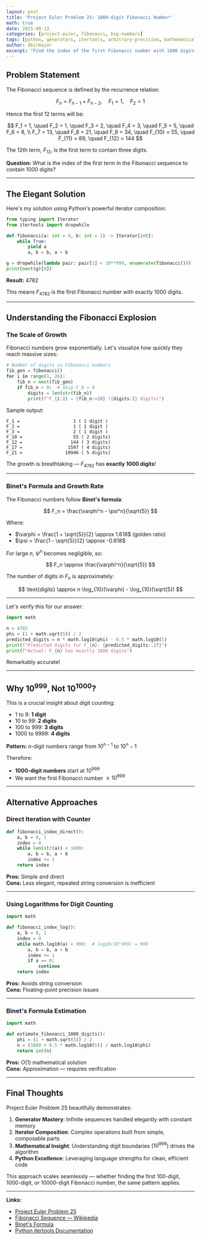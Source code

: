 ```yaml
---
layout: post
title: "Project Euler Problem 25: 1000-digit Fibonacci Number"
math: true
date: 2025-08-13
categories: [project-euler, fibonacci, big-numbers]
tags: [python, generators, itertools, arbitrary-precision, mathematical-sequences]
author: dbirmajer
excerpt: "Find the index of the first Fibonacci number with 1000 digits using elegant generator composition and iterator patterns."
---
```


## Problem Statement

The Fibonacci sequence is defined by the recurrence relation:

$$
F_n = F_{n-1} + F_{n-2}, \quad F_1 = 1, \quad F_2 = 1
$$

Hence the first 12 terms will be:

$$
F_1 = 1, \quad F_2 = 1, \quad F_3 = 2, \quad F_4 = 3, \quad F_5 = 5, \quad F_6 = 8, \\
F_7 = 13, \quad F_8 = 21, \quad F_9 = 34, \quad F_{10} = 55, \quad F_{11} = 89, \quad F_{12} = 144
$$

The 12th term, $F_{12}$, is the first term to contain three digits.

**Question:** What is the index of the first term in the Fibonacci sequence to contain 1000 digits?

---

## The Elegant Solution

Here's my solution using Python's powerful iterator composition:

```python
from typing import Iterator
from itertools import dropwhile

def fibonacci(a: int = 0, b: int = 1) -> Iterator[int]:
    while True:
        yield a
        a, b = b, a + b

g = dropwhile(lambda pair: pair[1] < 10**999, enumerate(fibonacci()))
print(next(g)[0])
```

**Result:** $4782$

This means $F_{4782}$ is the first Fibonacci number with exactly 1000 digits.

---

## Understanding the Fibonacci Explosion

### The Scale of Growth

Fibonacci numbers grow exponentially. Let's visualize how quickly they reach massive sizes:

```python
# Number of digits in Fibonacci numbers
fib_gen = fibonacci()
for i in range(1, 26):
    fib_n = next(fib_gen)
    if fib_n > 0:  # Skip F_0 = 0
        digits = len(str(fib_n))
        print(f"F_{i:2} = {fib_n:>20} ({digits:2} digits)")
```

Sample output:
```
F_1 =                    1 ( 1 digit )
F_2 =                    1 ( 1 digit )
F_3 =                    2 ( 1 digit )
F_10 =                   55 ( 2 digits)
F_12 =                  144 ( 3 digits)
F_17 =                 1597 ( 4 digits)
F_21 =                10946 ( 5 digits)
```

The growth is breathtaking — $F_{4782}$ has **exactly 1000 digits**!

---

### Binet's Formula and Growth Rate

The Fibonacci numbers follow **Binet's formula**:

$$
F_n = \frac{\varphi^n - \psi^n}{\sqrt{5}}
$$

Where:

- $\varphi = \frac{1 + \sqrt{5}}{2} \approx 1.618$ (golden ratio)
- $\psi = \frac{1 - \sqrt{5}}{2} \approx -0.618$

For large $n$, $\psi^n$ becomes negligible, so:

$$
F_n \approx \frac{\varphi^n}{\sqrt{5}}
$$

The number of digits in $F_n$ is approximately:

$$
\text{digits} \approx n \log_{10}(\varphi) - \log_{10}(\sqrt{5})
$$

---

Let's verify this for our answer:

```python
import math

n = 4782
phi = (1 + math.sqrt(5)) / 2
predicted_digits = n * math.log10(phi) - 0.5 * math.log10(5)
print(f"Predicted digits for F_{n}: {predicted_digits:.1f}")
print(f"Actual: F_{n} has exactly 1000 digits")
```

Remarkably accurate!

---

## Why $10^{999}$, Not $10^{1000}$?

This is a crucial insight about digit counting:

- $1$ to $9$: **1 digit**
- $10$ to $99$: **2 digits**
- $100$ to $999$: **3 digits**
- $1000$ to $9999$: **4 digits**

**Pattern:** $n$-digit numbers range from $10^{n-1}$ to $10^n - 1$

Therefore:

- **1000-digit numbers** start at $10^{999}$
- We want the first Fibonacci number $\ge 10^{999}$

---

## Alternative Approaches

### Direct Iteration with Counter
```python
def fibonacci_index_direct():
    a, b = 0, 1
    index = 0
    while len(str(a)) < 1000:
        a, b = b, a + b
        index += 1
    return index
```

**Pros:** Simple and direct  
**Cons:** Less elegant, repeated string conversion is inefficient

---

### Using Logarithms for Digit Counting
```python
import math

def fibonacci_index_log():
    a, b = 0, 1
    index = 0
    while math.log10(a) < 999:  # log10(10^999) = 999
        a, b = b, a + b  
        index += 1
        if a == 0:
            continue
    return index
```

**Pros:** Avoids string conversion  
**Cons:** Floating-point precision issues

---

### Binet's Formula Estimation
```python
import math

def estimate_fibonacci_1000_digits():
    phi = (1 + math.sqrt(5)) / 2
    n = (1000 + 0.5 * math.log10(5)) / math.log10(phi)
    return int(n)
```

**Pros:** $O(1)$ mathematical solution  
**Cons:** Approximation — requires verification

---

## Final Thoughts

Project Euler Problem 25 beautifully demonstrates:

1. **Generator Mastery**: Infinite sequences handled elegantly with constant memory
2. **Iterator Composition**: Complex operations built from simple, composable parts
3. **Mathematical Insight**: Understanding digit boundaries ($10^{999}$) drives the algorithm
4. **Python Excellence**: Leveraging language strengths for clean, efficient code

This approach scales seamlessly — whether finding the first 100-digit, 1000-digit, or 10000-digit Fibonacci number, the same pattern applies.

---

**Links:**
- [Project Euler Problem 25](https://projecteuler.net/problem=25)
- [Fibonacci Sequence — Wikipedia](https://en.wikipedia.org/wiki/Fibonacci_number)
- [Binet's Formula](https://en.wikipedia.org/wiki/Binet%27s_formula)
- [Python itertools Documentation](https://docs.python.org/3/library/itertools.html)
